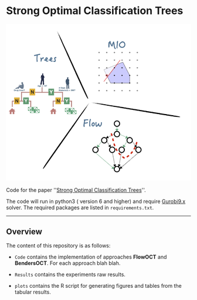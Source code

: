 # Strong Optimal Classification Trees

![Screenshot](logo.png)

Code for the paper ''[Strong Optimal Classification Trees](https://sites.google.com/view/sina-aghaei/home)''.

The code will run in python3 ( version 6 and higher) and require [Gurobi9.x](https://www.gurobi.com/downloads/gurobi-optimizer-eula/) solver. The required packages are listed in `requirements.txt`.

***

## Overview

The content of this repository is as follows:

- `Code` contains the implementation of approaches **FlowOCT** and **BendersOCT**. For each approach blah blah.

- `Results` contains the experiments raw results.

- `plots` contains the R script for generating figures and tables from the tabular results.
